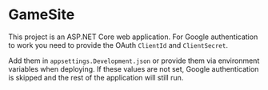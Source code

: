 # GameSite

This project is an ASP.NET Core web application. For Google authentication to work you need to provide the OAuth `ClientId` and `ClientSecret`.

Add them in `appsettings.Development.json` or provide them via environment variables when deploying. If these values are not set, Google authentication is skipped and the rest of the application will still run.
